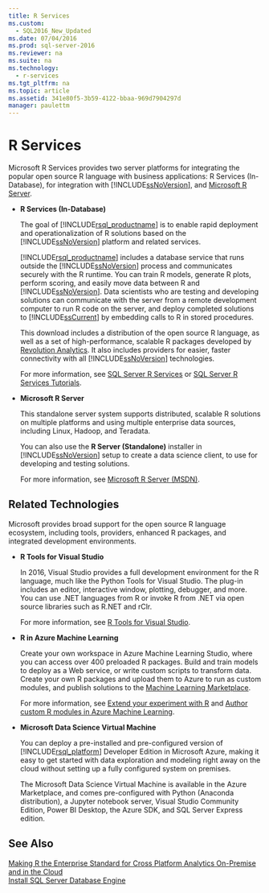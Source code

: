 ```yaml
---
title: R Services
ms.custom: 
  - SQL2016_New_Updated
ms.date: 07/04/2016
ms.prod: sql-server-2016
ms.reviewer: na
ms.suite: na
ms.technology: 
  - r-services
ms.tgt_pltfrm: na
ms.topic: article
ms.assetid: 341e80f5-3b59-4122-bbaa-969d7904297d
manager: paulettm
---
```

# R Services
Microsoft R Services provides two server platforms for integrating the popular open source R language with business applications: R Services (In-Database), for integration with [!INCLUDE[ssNoVersion](../../Topics/TopicNameContainA/includes/ssNoVersion_md.md)], and [Microsoft R Server](https://msdn.microsoft.com/microsoft-r/index).  
  
-   **R Services (In-Database)**  
  
     The goal of [!INCLUDE[rsql_productname](../../Topics/TopicNameContainA/includes/rsql_productname_md.md)] is to enable rapid deployment and operationalization of R solutions based on the [!INCLUDE[ssNoVersion](../../Topics/TopicNameContainA/includes/ssNoVersion_md.md)] platform and related services.  
  
     [!INCLUDE[rsql_productname](../../Topics/TopicNameContainA/includes/rsql_productname_md.md)] includes a database service that runs outside the [!INCLUDE[ssNoVersion](../../Topics/TopicNameContainA/includes/ssNoVersion_md.md)] process and communicates securely with the R runtime. You can train R models, generate R plots, perform scoring, and easily move data between R and [!INCLUDE[ssNoVersion](../../Topics/TopicNameContainA/includes/ssNoVersion_md.md)]. Data scientists who are testing and developing solutions can communicate with the server from a remote development computer to run R code on the server, and deploy completed solutions to [!INCLUDE[ssCurrent](../../Topics/TopicNameContainA/includes/ssCurrent_md.md)] by embedding calls to R in stored procedures.  
  
     This download includes a distribution of the open source R language, as well as a set of high-performance, scalable R packages developed by [Revolution Analytics](http://www.revolutionanalytics.com/revolution-r-enterprise-scaler). It also includes providers for easier, faster connectivity with all [!INCLUDE[ssNoVersion](../../Topics/TopicNameContainA/includes/ssNoVersion_md.md)] technologies.  
  
     For more information, see [SQL Server R Services](../../Topics/TopicNameNotContainA/SQL-Server-R-Services.md) or [SQL Server R Services Tutorials](assetId:///5ccc75f6-6703-47d9-b879-9a740569b45e).  
  
-   **Microsoft R Server**  
  
     This standalone server system supports distributed, scalable R solutions on multiple platforms and using multiple enterprise data sources, including Linux, Hadoop, and Teradata.  
  
     You can also use the **R Server (Standalone)** installer in [!INCLUDE[ssNoVersion](../../Topics/TopicNameContainA/includes/ssNoVersion_md.md)] setup to create a data science client, to use for developing and testing solutions.  
  
     For more information, see [Microsoft R Server (MSDN)](https://msdn.microsoft.com/microsoft-r/index).  
  
## Related Technologies  
 Microsoft provides broad support for the open source R language ecosystem, including tools, providers, enhanced R packages, and integrated development environments.  
  
-   **R Tools for Visual Studio**  
  
     In 2016, Visual Studio provides a full development environment for the R language, much like the Python Tools for Visual Studio. The plug-in includes an editor, interactive window, plotting, debugger, and more. You can use .NET languages from R or invoke R from .NET via open source libraries such as R.NET and rClr.  
  
     For more information, see [R Tools for Visual Studio](https://www.visualstudio.com/en-us/features/rtvs-vs.aspx).  
  
-   **R in Azure Machine Learning**  
  
     Create your own workspace in Azure Machine Learning Studio, where you can access over 400 preloaded R packages. Build and train models to deploy as a Web service, or write custom scripts to transform data. Create your own R packages and upload them to Azure to run as custom modules, and publish solutions to the [Machine Learning Marketplace](http://datamarket.azure.com/browse/data?category=machine-learning).  
  
     For more information, see [Extend your experiment with R](https://azure.microsoft.com/documentation/articles/machine-learning-extend-your-experiment-with-r/) and [Author custom R modules in Azure Machine Learning](https://azure.microsoft.com/documentation/articles/machine-learning-custom-r-modules/).  
  
-   **Microsoft Data Science Virtual Machine**  
  
     You can deploy a pre-installed and pre-configured version of [!INCLUDE[rsql_platform](../../Topics/TopicNameNotContainA/includes/rsql_platform_md.md)] Developer Edition in Microsoft Azure, making it easy to get started with data exploration and modeling right away on the cloud without setting up a fully configured system on premises.  
  
     The Microsoft Data Science  Virtual Machine is available in the Azure Marketplace, and comes pre-configured with Python (Anaconda distribution), a Jupyter notebook server, Visual Studio Community Edition, Power BI Desktop, the Azure SDK, and SQL Server Express edition.  
  
## See Also  
 [Making R the Enterprise Standard for Cross Platform Analytics On-Premise and in the Cloud](http://blogs.technet.com/b/machinelearning/archive/2016/01/12/making-r-the-enterprise-standard-for-cross-platform-analytics-both-on-premises-and-in-the-cloud.aspx)   
 [Install SQL Server Database Engine](../../Topics/TopicNameNotContainA/Install-SQL-Server-Database-Engine.md)